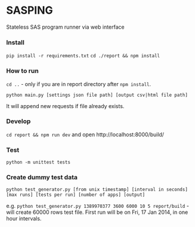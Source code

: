 # SASPING

Stateless SAS program runner via web interface

### Install

`pip install -r requirements.txt`
`cd ./report && npm install`

### How to run
`cd ..` - only if you are in report directory after `npm install`.

`python main.py [settings json file path] [output csv|html file path]`

It will append new requests if file already exists.

### Develop
`cd report && npm run dev`
and open http://localhost:8000/build/

### Test
`python -m unittest tests`

### Create dummy test data
`python test_generator.py [from unix timestamp] [interval in seconds] [max runs] [tests per run] [number of apps] [output]`

e.g. `python test_generator.py 1389970377 3600 6000 10 5 report/build` - will create 60000 rows test file. First run will be on Fri, 17 Jan 2014, in one hour intervals.  
